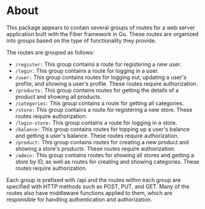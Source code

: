 # About

This package appears to contain several groups of routes for a web server application built with the Fiber framework in Go. These routes are organized into groups based on the type of functionality they provide.

The routes are grouped as follows:

- `/register:` This group contains a route for registering a new user.
- `/login:` This group contains a route for logging in a user.
- `/user:` This group contains routes for logging out, updating a user's profile, and showing a user's profile. These routes require authorization.
- `/products:` This group contains routes for getting the details of a product and showing all products.
- `/categories:` This group contains a route for getting all categories.
- `/store:` This group contains a route for registering a new store. These routes require authorization.
- `/login-store:` This group contains a route for logging in a store.
- `/balance:` This group contains routes for topping up a user's balance and getting a user's balance. These routes require authorization.
- `/product:` This group contains routes for creating a new product and showing a store's products. These routes require authorization.
- `/admin:` This group contains routes for showing all stores and getting a store by ID, as well as routes for creating and showing categories. These routes require authorization.

Each group is prefixed with /api and the routes within each group are specified with HTTP methods such as POST, PUT, and GET. Many of the routes also have middleware functions applied to them, which are responsible for handling authentication and authorization.




